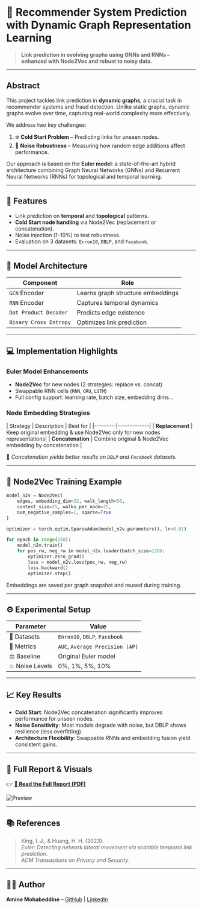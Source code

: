 # 🔗 Recommender System Prediction with Dynamic Graph Representation Learning

> **Link prediction in evolving graphs using GNNs and RNNs – enhanced with Node2Vec and robust to noisy data.**

---

## Abstract
This project tackles link prediction in **dynamic graphs**, a crucial task in recommender systems and fraud detection. Unlike static graphs, dynamic graphs evolve over time, capturing real-world complexity more effectively.

We address two key challenges:

1. ❄️ **Cold Start Problem** – Predicting links for unseen nodes.
2. 🔨 **Noise Robustness** – Measuring how random edge additions affect performance.

Our approach is based on the **Euler model**: a state-of-the-art hybrid architecture combining Graph Neural Networks (GNNs) and Recurrent Neural Networks (RNNs) for topological and temporal learning.

---

## 🚀 Features
- Link prediction on **temporal** and **topological** patterns.
- **Cold Start node handling** via Node2Vec (replacement or concatenation).
- Noise injection (1–10%) to test robustness.
- Evaluation on 3 datasets: `Enron10`, `DBLP`, and `Facebook`.

---

## 📐 Model Architecture

| Component | Role |
|----------|------|
| `GCN` Encoder | Learns graph structure embeddings |
| `RNN` Encoder | Captures temporal dynamics |
| `Dot Product Decoder` | Predicts edge existence |
| `Binary Cross Entropy` | Optimizes link prediction |

---

## 💻 Implementation Highlights

### Euler Model Enhancements
- **Node2Vec** for new nodes (2 strategies: replace vs. concat)
- Swappable RNN cells (`RNN`, `GRU`, `LSTM`)
- Full config support: learning rate, batch size, embedding dims...

### Node Embedding Strategies
| Strategy | Description | Best for |
|---------|-------------|
| **Replacement** | Keep original embedding & use Node2Vec only for new nodes representations|
| **Concatenation** | Combine original & Node2Vec embedding by concatenation |

🔎 *Concatenation yields better results on `DBLP` and `Facebook` datasets.*

---

## 📄 Node2Vec Training Example

```python
model_n2v = Node2Vec(
    edges, embedding_dim=32, walk_length=50,
    context_size=25, walks_per_node=25, 
    num_negative_samples=1, sparse=True
)

optimizer = torch.optim.SparseAdam(model_n2v.parameters(), lr=0.01)

for epoch in range(150):
    model_n2v.train()
    for pos_rw, neg_rw in model_n2v.loader(batch_size=128):
        optimizer.zero_grad()
        loss = model_n2v.loss(pos_rw, neg_rw)
        loss.backward()
        optimizer.step()
```

Embeddings are saved per graph snapshot and reused during training.

---

## ⚙️ Experimental Setup

| Parameter | Value |
|----------|-------|
| 📁 Datasets | `Enron10`, `DBLP`, `Facebook` |
| 📏 Metrics | `AUC`, `Average Precision (AP)` |
| ⚖️ Baseline | Original Euler model |
| 💥 Noise Levels | 0%, 1%, 5%, 10% |

---

## 📈 Key Results

- **Cold Start**: Node2Vec concatenation significantly improves performance for unseen nodes.
- **Noise Sensitivity**: Most models degrade with noise, but DBLP shows resilience (less overfitting).
- **Architecture Flexibility**: Swappable RNNs and embedding fusion yield consistent gains.

---

## 📄 Full Report & Visuals

👉 **[📘 Read the Full Report (PDF)](https://github.com/user-attachments/files/18669799/recommander.systems.1.pdf)**

![Preview](https://github.com/user-attachments/assets/9b65e15a-a895-468b-80b5-c6f50df0ad42)

---

## 📚 References

> King, I. J., & Huang, H. H. (2023).  
> *Euler: Detecting network lateral movement via scalable temporal link prediction*.  
> _ACM Transactions on Privacy and Security_.

---

## 🧑‍💻 Author

**Amine Mohabeddine** – [GitHub](https://github.com/AmineM89) | [LinkedIn](https://linkedin.com/in/AmineM89)
